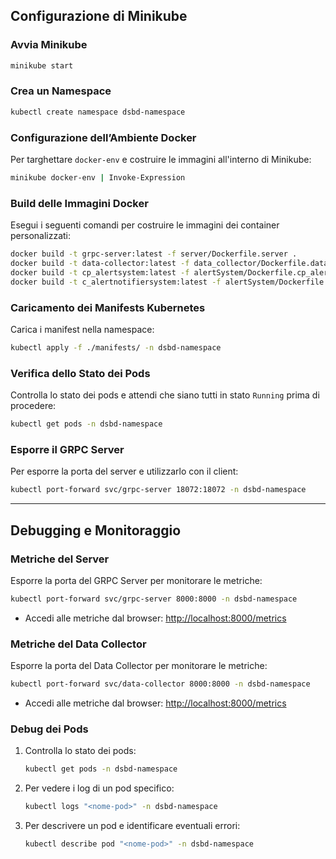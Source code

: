 ## Configurazione di Minikube

### Avvia Minikube
```bash
minikube start
```

### Crea un Namespace
```bash
kubectl create namespace dsbd-namespace
```

### Configurazione dell’Ambiente Docker
Per targhettare `docker-env` e costruire le immagini all'interno di Minikube:
```bash
minikube docker-env | Invoke-Expression
```

### Build delle Immagini Docker
Esegui i seguenti comandi per costruire le immagini dei container personalizzati:
```bash
docker build -t grpc-server:latest -f server/Dockerfile.server .
docker build -t data-collector:latest -f data_collector/Dockerfile.datacollector .
docker build -t cp_alertsystem:latest -f alertSystem/Dockerfile.cp_alertsystem .
docker build -t c_alertnotifiersystem:latest -f alertSystem/Dockerfile.c_alertnotifiersystem .
```

### Caricamento dei Manifests Kubernetes
Carica i manifest nella namespace:
```bash
kubectl apply -f ./manifests/ -n dsbd-namespace
```

### Verifica dello Stato dei Pods
Controlla lo stato dei pods e attendi che siano tutti in stato `Running` prima di procedere:
```bash
kubectl get pods -n dsbd-namespace
```

### Esporre il GRPC Server
Per esporre la porta del server e utilizzarlo con il client:
```bash
kubectl port-forward svc/grpc-server 18072:18072 -n dsbd-namespace
```

---

## Debugging e Monitoraggio

### Metriche del Server
Esporre la porta del GRPC Server per monitorare le metriche:
```bash
kubectl port-forward svc/grpc-server 8000:8000 -n dsbd-namespace
```

- Accedi alle metriche dal browser:
  [http://localhost:8000/metrics](http://localhost:8000/metrics)

### Metriche del Data Collector
Esporre la porta del Data Collector per monitorare le metriche:
```bash
kubectl port-forward svc/data-collector 8000:8000 -n dsbd-namespace
```

- Accedi alle metriche dal browser:
  [http://localhost:8000/metrics](http://localhost:8000/metrics)

### Debug dei Pods

1. Controlla lo stato dei pods:
   ```bash
   kubectl get pods -n dsbd-namespace
   ```

2. Per vedere i log di un pod specifico:
   ```bash
   kubectl logs "<nome-pod>" -n dsbd-namespace
   ```

3. Per descrivere un pod e identificare eventuali errori:
   ```bash
   kubectl describe pod "<nome-pod>" -n dsbd-namespace
   
